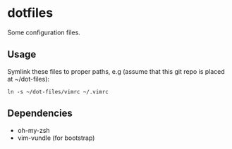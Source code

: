 # dotfiles
Some configuration files.

## Usage
Symlink these files to proper paths, e.g (assume that this git repo is placed at ~/dot-files):
```
ln -s ~/dot-files/vimrc ~/.vimrc
```

## Dependencies
* oh-my-zsh
* vim-vundle (for bootstrap)

